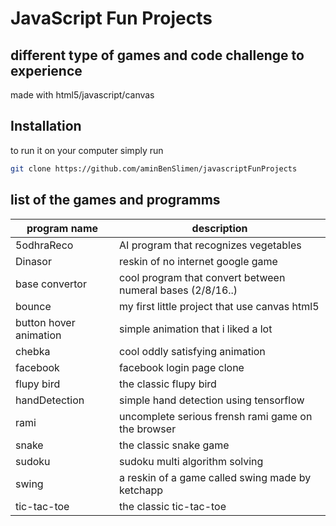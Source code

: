 # JavaScript Fun Projects
## different type of games and code challenge to experience

made with html5/javascript/canvas


## Installation

to run it on your computer simply run 

```sh
git clone https://github.com/aminBenSlimen/javascriptFunProjects
```

## list of the games and programms


| program name | description |
| ------ |------ |
| 5odhraReco |AI program that recognizes vegetables
| Dinasor |reskin of no internet google game
| base convertor |cool program that convert between numeral bases (2/8/16..) 
| bounce  | my first little project that use canvas html5
| button hover animation |simple animation that i liked a lot
| chebka |cool oddly satisfying animation 
| facebook|facebook login page clone
| flupy bird | the classic flupy bird
| handDetection | simple hand detection using tensorflow
| rami | uncomplete serious frensh rami game on the browser
| snake  | the classic snake game
| sudoku   | sudoku multi algorithm solving
| swing   | a reskin of a game called swing made by ketchapp
| tic-tac-toe   | the classic tic-tac-toe 
